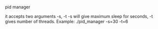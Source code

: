 pid manager

it accepts two arguments -s, -t
-s will give maximum sleep for seconds, -t gives number of threads.
Example:
./pid_manager -s=30 -t=6
